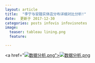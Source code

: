 ```yaml
---
layout: article
title:  "李宁与安踏实体店分布详细对比分析!"
date:  更新于 2017-12-30
categories: posts infovis infovisnotes
image:
  teaser: tableau lining.png
  feature: 

---
```


<a href="<a href="https://public.tableau.com/views/_18413/1_2?:embed=y&:display_count=yes" target="_blank">![数据分析.png](https://i.loli.net/2018/01/07/5a52393c28c74.png)">![数据分析.png](https://i.loli.net/2018/01/08/5a525069cd981.png)
